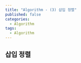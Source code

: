 ```yaml
---
title: "Algorithm - (3) 삽입 정렬"
published: false
categories:
  - Algorithm
tags:
  - Algorithm
---
```


## 삽입 정렬